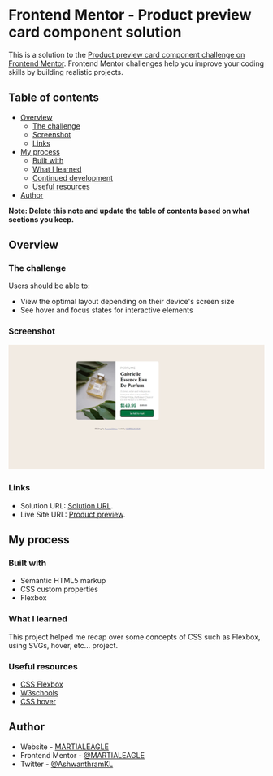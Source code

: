 # Frontend Mentor - Product preview card component solution

This is a solution to the [Product preview card component challenge on Frontend Mentor](https://www.frontendmentor.io/challenges/product-preview-card-component-GO7UmttRfa). Frontend Mentor challenges help you improve your coding skills by building realistic projects. 

## Table of contents

- [Overview](#overview)
  - [The challenge](#the-challenge)
  - [Screenshot](#screenshot)
  - [Links](#links)
- [My process](#my-process)
  - [Built with](#built-with)
  - [What I learned](#what-i-learned)
  - [Continued development](#continued-development)
  - [Useful resources](#useful-resources)
- [Author](#author)

**Note: Delete this note and update the table of contents based on what sections you keep.**

## Overview

### The challenge

Users should be able to:

- View the optimal layout depending on their device's screen size
- See hover and focus states for interactive elements

### Screenshot

<img src="./images/screenshot.jpg" alt="preview of website">

### Links

- Solution URL: [Solution URL](https://github.com/AshwanthramKL/Product-preview-card).
- Live Site URL: [Product preview](https://ashwanthramkl.github.io/Product-preview-card/).

## My process

### Built with

- Semantic HTML5 markup
- CSS custom properties
- Flexbox


### What I learned

This project helped me recap over some concepts of CSS such as Flexbox, using SVGs, hover, etc... project. 

### Useful resources

- [CSS Flexbox](https://css-tricks.com/snippets/css/a-guide-to-flexbox/)
- [W3schools](https://www.w3schools.com/html/html_css.asp)
- [CSS hover](https://www.w3schools.com/csSref/sel_hover.asp)
## Author

- Website - [MARTIALEAGLE](https://www.your-site.com)
- Frontend Mentor - [@MARTIALEAGLE](https://www.frontendmentor.io/profile/MARTIALEAGLE)
- Twitter - [@AshwanthramKL](https://www.twitter.com/AshwanthramKL)
